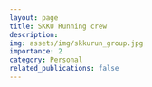 ```yaml
---
layout: page
title: SKKU Running crew
description:
img: assets/img/skkurun_group.jpg
importance: 2
category: Personal
related_publications: false
---
```

